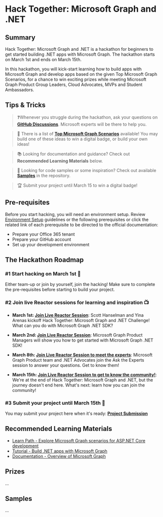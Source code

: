 # Hack Together: Microsoft Graph and .NET

## Summary

Hack Together: Microsoft Graph and .NET is a hackathon for beginners to get started building .NET apps with Microsoft Graph. The hackathon starts on March 1st and ends on March 15th.

In this hackathon, you will kick-start learning how to build apps with Microsoft Graph and develop apps based on the given Top Microsoft Graph Scenarios, for a chance to win exciting prizes while meeting Microsoft Graph Product Group Leaders, Cloud Advocates, MVPs and Student Ambassadors.

## Tips & Tricks

> ❓Whenever you struggle during the hackathon, ask your questions on **[GitHub Discussions](https://aka.ms/hack-together/discussions)**. Microsoft experts will be there to help you.

> 📃 There is a list of **[Top Microsoft Graph Scenarios](/Top-Microsoft-Graph-Scenarios.md)** available! You may build one of these ideas to win a digital badge, or build your own ideas!

> 📚 Looking for documentation and guidance? Check out **Recommended Learning Materials** below.

> 🌟 Looking for code samples or some inspiration? Check out available **[Samples](/samples/samples.md)** in the repository.

> 🏆 Submit your project until March 15 to win a digital badge!

## Pre-requisites

Before you start hacking, you will need an environment setup. Review [Environment Setup](/Environment-Setup.md) guidelines or the following prerequisites or click the related link of each prerequisite to be directed to the official documentation:

* Prepare your Office 365 tenant
* Prepare your GitHub account
* Set up your development environment

## The Hackathon Roadmap

### #1 Start hacking on March 1st 🏁

Either team-up or join by yourself, join the hacking! Make sure to complete the pre-requisites before starting to build your project.

### #2 Join live Reactor sessions for learning and inspiration 📺

* **March 1st: [Join Live Reactor Session](https://aka.ms/hack-together/session01)**: Scott Hanselman and Yina Arenas kickoff Hack Together: Microsoft Graph and .NET Challenge! What can you do with Microsoft Graph .NET SDK?

* **March 2nd: [Join Live Reactor Session](https://aka.ms/hack-together/session02)**: Microsoft Graph Product Managers will show you how to get started with Microsoft Graph .NET SDK!

* **March 8th: [Join Live Reactor Session to meet the experts](https://aka.ms/hack-together/session03)**: Microsoft Graph Product team and .NET Advocates join the Ask the Experts session to answer your questions. Get to know them!

* **March 15th: [Join Live Reactor Session to get to know the community!](https://aka.ms/hack-together/session04)**: We're at the end of Hack Together: Microsoft Graph and .NET, but the journey doesn't end here. What's next: learn how you can join the community!

### #3 Submit your project until March 15th 🎯

You may submit your project here when it's ready: **[Project Submission](https://aka.ms/hack-together)**

## Recommended Learning Materials

* [Learn Path - Explore Microsoft Graph scenarios for ASP.NET Core development](https://learn.microsoft.com/en-us/training/paths/m365-msgraph-dotnet-core-scenarios/)
* [Tutorial - Build .NET apps with Microsoft Graph](https://learn.microsoft.com/en-us/graph/tutorials/dotnet?tabs=aad)
* [Documentation - Overview of Microsoft Graph](https://learn.microsoft.com/en-us/graph/overview)

## Prizes

...

## Samples

...
